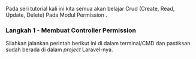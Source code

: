 Pada seri tutorial kali ini kita semua akan belajar  Crud (Create, Read, Update, Delete) Pada Modul Permission . 

### Langkah 1 - Membuat Controller Permission

Silahkan jalankan perintah berikut ini di dalam terminal/CMD dan pastiksan sudah berada di dalam <em>project</em> Laravel-nya.
